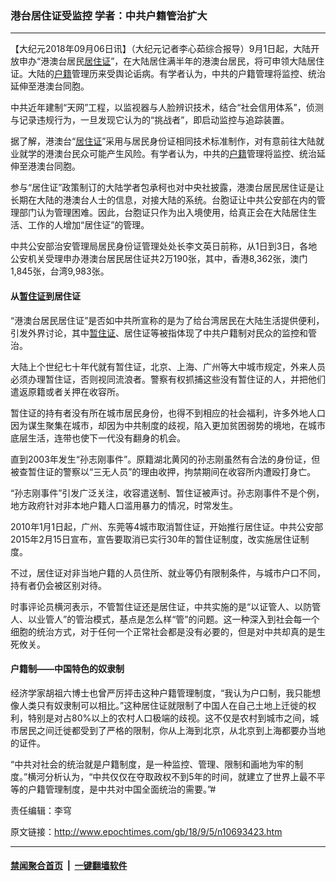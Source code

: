 ### 港台居住证受监控 学者：中共户籍管治扩大
------------------------

<p>【大纪元2018年09月06日讯】（大纪元记者李心茹综合报导）9月1日起，大陆开放申办“港澳台居民<a href="http://www.epochtimes.com/gb/tag/%E5%B1%85%E4%BD%8F%E8%AF%81.html">居住证</a>”，在大陆居住满半年的港澳台居民，将可申领大陆居住证。大陆的<a href="http://www.epochtimes.com/gb/tag/%E6%88%B7%E7%B1%8D.html">户籍</a>管理历来受舆论诟病。有学者认为，中共的户籍管理将监控、统治延伸至港澳台同胞。</p>
<p>中共近年建制“天网”工程，以监视器与人脸辨识技术，结合“社会信用体系”，侦测与记录违规行为，一旦发现它认为的“挑战者”，即启动监控与追踪装置。</p>
<p>据了解，港澳台“<a href="http://www.epochtimes.com/gb/tag/%E5%B1%85%E4%BD%8F%E8%AF%81.html">居住证</a>”采用与居民身份证相同技术标准制作，对有意前往大陆就业就学的港澳台民众可能产生风险。有学者认为，中共的<a href="http://www.epochtimes.com/gb/tag/%E6%88%B7%E7%B1%8D.html">户籍</a>管理将监控、统治延伸至港澳台同胞。</p>
<p>参与“居住证”政策制订的大陆学者包承柯也对中央社披露，港澳台居民居住证是让长期在大陆的港澳台人士的信息，对接大陆的系统。台胞证让中共公安部在内的管理部门认为管理困难。因此，台胞证只作为出入境使用，给真正会在大陆居住生活、工作的人增加“居住证”的管理。</p>
<p>中共公安部治安管理局居民身份证管理处处长李文英日前称，从1日到3日，各地公安机关受理申办港澳台居民居住证共2万190张，其中，香港8,362张，澳门1,845张，台湾9,983张。</p>
<h4>从<a href="http://www.epochtimes.com/gb/tag/%E6%9A%82%E4%BD%8F%E8%AF%81.html">暂住证</a>到居住证</h4>
<p>“港澳台居民居住证”是否如中共所宣称的是为了给台湾居民在大陆生活提供便利，引发外界讨论，其中<a href="http://www.epochtimes.com/gb/tag/%E6%9A%82%E4%BD%8F%E8%AF%81.html">暂住证</a>、居住证等被指体现了中共户籍制对民众的监控和管治。</p>
<p>大陆上个世纪七十年代就有暂住证，北京、上海、广州等大中城市规定，外来人员必须办理暂住证，否则视同流浪者。警察有权抓捕这些没有暂住证的人，并把他们遣返原籍或者关押在收容所。</p>
<p>暂住证的持有者没有所在城市居民身份，也得不到相应的社会福利，许多外地人口因为谋生聚集在城市，却因为中共制度的歧视，陷入更加贫困弱势的境地，在城市底层生活，连带也使下一代没有翻身的机会。</p>
<p>直到2003年发生“孙志刚事件”。原籍湖北黄冈的孙志刚虽然有合法的身份证，但被查暂住证的警察以“三无人员”的理由收押，拘禁期间在收容所内遭殴打身亡。</p>
<p>“孙志刚事件”引发广泛关注，收容遣送制、暂住证被声讨。孙志刚事件不是个例，地方政府针对非本地户籍人口滥用暴力的情况，时常发生。</p>
<p>2010年1月1日起，广州、东莞等4城市取消暂住证，开始推行居住证。中共公安部2015年2月15日宣布，宣告要取消已实行30年的暂住证制度，改实施居住证制度。</p>
<p>不过，居住证对非当地户籍的人员住所、就业等仍有限制条件，与城市户口不同，持有者仍会被区别对待。</p>
<p>时事评论员横河表示，不管暂住证还是居住证，中共实施的是“以证管人、以防管人、以业管人”的管治模式，基点是怎么样“管”的问题。这一种深入到社会每一个细胞的统治方式，对于任何一个正常社会都是没有必要的，但是对中共却真的是生死攸关。</p>
<h4>户籍制——中国特色的奴隶制</h4>
<p>经济学家胡祖六博士也曾严厉抨击这种户籍管理制度，“我认为户口制，我只能想像人类只有奴隶制可以相比。”这种居住证就限制了中国人在自己土地上迁徙的权利，特别是对占80%以上的农村人口极端的歧视。这不仅是农村到城市之间，城市居民之间迁徙都受到了严格的限制，你从上海到北京，从北京到上海都要办当地的证件。</p>
<p>“中共对社会的统治就是户籍制度，是一种监控、管理、限制和画地为牢的制度。”横河分析认为，“中共仅仅在夺取政权不到5年的时间，就建立了世界上最不平等的户籍管理制度，是中共对中国全面统治的需要。”#</p>
<p>责任编辑：李穹</p>

原文链接：http://www.epochtimes.com/gb/18/9/5/n10693423.htm


------------------------
#### [禁闻聚合首页](https://github.com/gfw-breaker/banned-news/blob/master/README.md) &nbsp;|&nbsp;  [一键翻墙软件](https://github.com/gfw-breaker/nogfw/blob/master/README.md)